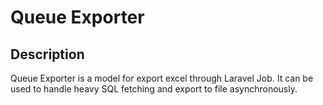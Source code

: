 # Queue Exporter

## Description

Queue Exporter is a model for export excel through Laravel Job. It can be used to handle heavy SQL fetching and export to file asynchronously.
